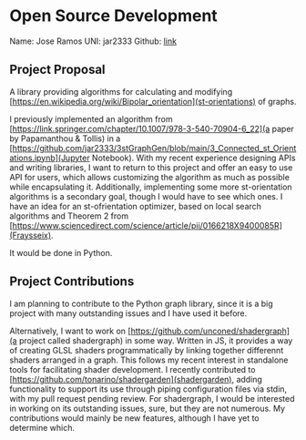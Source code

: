 # Open Source Development
Name: Jose Ramos
UNI: jar2333
Github: [link](https://github.com/jar2333)


## Project Proposal
A library providing algorithms for calculating and modifying [https://en.wikipedia.org/wiki/Bipolar_orientation](st-orientations) of graphs. 

I previously implemented an algorithm from [https://link.springer.com/chapter/10.1007/978-3-540-70904-6_22](a paper by Papamanthou & Tollis) in a [https://github.com/jar2333/3stGraphGen/blob/main/3_Connected_st_Orientations.ipynb](Jupyter Notebook). With my recent experience designing APIs and writing libraries, I want to return to this project and offer an easy to use API for users, which allows customizing the algorithm as much as possible while encapsulating it. Additionally, implementing some more st-orientation algorithms is a secondary goal, though I would have to see which ones. I have an idea for an st-ofrientation optimizer, based on local search algorithms and Theorem 2 from [https://www.sciencedirect.com/science/article/pii/0166218X9400085R](Fraysseix).

It would be done in Python.

## Project Contributions
I am planning to contribute to the [](NetworkX) Python graph library, since it is a big project with many outstanding issues and I have used it before. 

Alternatively, I want to work on [https://github.com/unconed/shadergraph](a project called shadergraph) in some way. Written in JS, it provides a way of creating GLSL shaders programmatically by linking together differennt shaders arranged in a graph. This follows my recent interest in standalone tools for facilitating shader development. I recently contributed to [https://github.com/tonarino/shadergarden](shadergarden), adding functionality to support its use through piping configuration files via stdin, with my pull request pending review. For shadergraph, I would be interested in working on its outstanding issues, sure, but they are not numerous. My contributions would mainly be new features, although I have yet to determine which.
